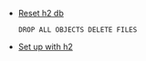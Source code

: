 - [Reset h2 db](https://stackoverflow.com/questions/8523423/reset-embedded-h2-database-periodically)
    ```postgres-sql
    DROP ALL OBJECTS DELETE FILES
    ```
- [Set up with h2](https://www.baeldung.com/spring-boot-h2-database)

